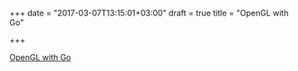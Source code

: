 +++
date = "2017-03-07T13:15:01+03:00"
draft = true
title = "OpenGL with Go"

+++

<p><a href="http://go-gl.github.io">OpenGL with Go</a></p>
